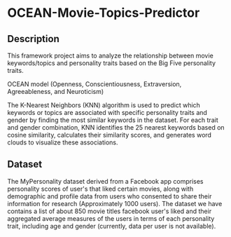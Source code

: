 # OCEAN-Movie-Topics-Predictor

## Description
This framework project aims to analyze the relationship between movie keywords/topics and personality traits based on the Big Five personality traits.   
   
OCEAN model (Openness, Conscientiousness, Extraversion, Agreeableness, and Neuroticism)
   
The K-Nearest Neighbors (KNN) algorithm is used to predict which keywords or topics are associated with specific personality traits and gender by finding the most similar keywords in the dataset. For each trait and gender combination, KNN identifies the 25 nearest keywords based on cosine similarity, calculates their similarity scores, and generates word clouds to visualize these associations. 
   
## Dataset
The MyPersonality dataset derived from a Facebook app comprises personality scores of user's that liked certain movies, along with demographic and profile data from users who consented to share their information for research (Approximately 1000 users). The dataset we have contains a list of about 850 movie titles facebook user's liked and their aggregated average measures of the users in terms of each personality trait, including age and gender (currently, data per user is not available).

